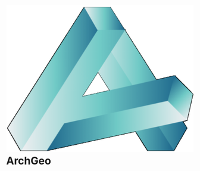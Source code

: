 
# ![Alt text](docs/assets/AG.png) ArchGeo

<p align="center">
  <a href="https://github.com/WWmore/mkdocs-archgeo/blob/ad15130bcc6e128397c5f4e8e8064decfe801e72/docs/assets/gif.gif" width="80" alt="Documentation for ArchGeo">
  </a>
</p>


